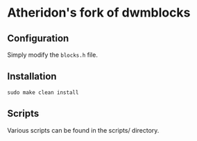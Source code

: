 # Atheridon's fork of dwmblocks

## Configuration

Simply modify the `blocks.h` file. 

## Installation

```
sudo make clean install
```

## Scripts 

Various scripts can be found in the scripts/ directory.
